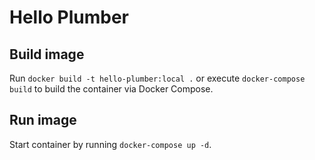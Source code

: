 # Hello Plumber

## Build image
Run `docker build -t hello-plumber:local .` or execute `docker-compose build` to build the container via Docker Compose.

## Run image
Start container by running `docker-compose up -d`.